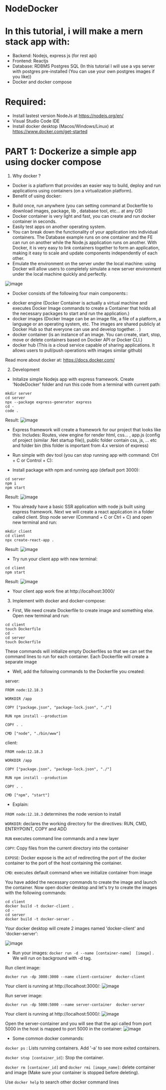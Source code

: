 # NodeDocker

# In this tutorial, i will make a mern stack app with: 
+ Backend: Nodejs, express js (for rest api)
+ Frontend: Reactjs
+ Database: RDBMS Postgres SQL (In this tutorial I will use a vps server with postgres pre-installed (You can use your own postgres images if you like))
+ Docker and docker compose

# Required:
- Install lastest version NodeJs at https://nodejs.org/en/ 
- Visual Studio Code IDE
- Install docker desktop (Macos/Windows/Linux) at https://www.docker.com/get-started

# PART 1: Dockerize a simple app using docker compose
1. Why docker ?
- Docker is a platform that provides an easier way to build, deploy and run applications using containers (on a virtualization platform). 
- Benefit of using docker: 
+ Build once, run anywhere (you can setting command at Dockerfile to download images, package, lib , database tool, etc... at any OS)
+ Docker container is very light and fast, you can create and run docker container in seconds.  
+ Easily test apps on another operating system.
+ You can break down the functionality of your application into individual containers. The Database example runs on one container and the FE can run on another while the Node.js application runs on another. With Docker, it is very easy to link containers together to form an application, making it easy to scale and update components independently of each other.
+ Emulate the environment on the server under the local machine: using Docker will allow users to completely simulate a new server environment under the local machine quickly and perfectly.


![image](https://user-images.githubusercontent.com/48196420/142556952-7791ed73-9b87-4e4d-ba5d-0dfcb9af1d09.png)

- Docker consists of the following four main components:: 
+ docker engine (Docker Container is actually a virtual machine and executes Docker Image commands to create a Container that holds all the necessary packages to start and run the application.)
+ docker images (Docker Image can be an image file, a file of a platform, a language or an operating system, etc. The images are shared publicly at Docker Hub so that everyone can use and develop together. . )
+ docker container (is an instance of an image. You can create, start, stop, move or delete containers based on Docker API or Docker CLI.)
+ docker hub (This is a cloud service capable of sharing applications. It allows users to pull/push operations with images similar github)

Read more about docker at: https://docs.docker.com/

2. Development
- Initalize simple Nodejs app with express framework. Create 'NodeDocker' folder and run this code from a terminal with current path:

```
mkdir server
cd server
npx --package express-generator express
cd -
code .
```
Result:
![image](https://user-images.githubusercontent.com/48196420/143208891-ba6e0a56-0b3e-40a6-a0fb-85a6e76bbc06.png)


- Express framework will create a framework for our project that looks like this:
Includes: Routes, view engine for render html, css... , app.js (config of project (similar .Net startup file)), public folder contain css, js, ... etc and folder bin (this folder is important from 4.x version of express)

- Run simple with dev tool (you can stop running app with command: Ctrl + C or Control + C):

+ Install package with npm and running app (default port 3000): 
```
cd server
npm i
npm start
```

Result: 
![image](https://user-images.githubusercontent.com/48196420/142559358-141e4971-9787-4018-9b8e-fa12cf050b43.png)

+ You already have a basic SSR application with node js built using express framework. Next we will create a react application in a folder called client. Stop node server (Command + C or Ctrl + C) and open new terminal and run:

```
mkdir client
cd client
npx create-react-app .
```

Result:
![image](https://user-images.githubusercontent.com/48196420/143210545-3ad9f5e1-b85a-4f00-8107-51854f74ac3b.png)

+ Try run your client app with new terminal:
```
cd client
npm start
```

Result:
![image](https://user-images.githubusercontent.com/48196420/143210912-54658e62-9dd1-4d7c-bbdf-c1b839b77ec2.png)

+ Your client app work fine at http://localhost:3000/

3. Implement with docker and docker-compose:
-  First, We need create Dockerfile to create image and something else. Open new terminal and run:
```
cd client
touch Dockerfile
cd -
cd server 
touch Dockerfile
```
These commands will initialize empty Dockerfiles so that we can set the command lines to run for each container. Each Dockerfile will create a separate image

- Well, add the following commands to the Dockerfile you created:

server:

```
FROM node:12.18.3

WORKDIR /app

COPY ["package.json", "package-lock.json", "./"]

RUN npm install --production

COPY . .

CMD ["node", "./bin/www"]
```

client: 
```
FROM node:12.18.3

WORKDIR /app

COPY ["package.json", "package-lock.json", "./"]

RUN npm install --production

COPY . .

CMD ["npm", "start"]
```
+ Explain:

```FROM node:12.18.3``` determines the node version to install

```WORKDIR```: declares the working directory for the directives: RUN, CMD, ENTRYPOINT, COPY and ADD

```RUN``` executes command line commands and a new layer

```COPY```: Copy files from the current directory into the container

```EXPOSE```: Docker expose is the act of redirecting the port of the docker container to the port of the host containing the container.

```CMD```: executes default command when we initialize container from image


You have added the necessary commands to create the image and launch the container. Now open docker desktop and let's try to create the images with the following commands:

```
cd client 
docker build -t docker-client .
cd -
cd server 
docker build -t docker-server .
```

Your docker desktop will create 2 images named 'docker-client' and 'docker-server':

![image](https://user-images.githubusercontent.com/48196420/143215642-10f3bb65-3b8c-4e7a-b304-e003545b5f95.png)

+ Run your images: ```docker run -d --name [container-name]  [image]``` . We will run on background with -d tag. 

Run client image:

```
docker run -dp 3000:3000 --name client-container  docker-client
```
Your client is running at http://localhost:3000/:
![image](https://user-images.githubusercontent.com/48196420/143222954-b8a2c174-bea0-404e-b071-51f722cecc1b.png)

Run server image:

```
docker run -dp 5000:5000 --name server-container  docker-server
```

Your client is running at http://localhost:5000/:
![image](https://user-images.githubusercontent.com/48196420/143223676-fc3380c4-0228-4381-a55f-a0615dab530b.png)

Open the server-container and you will see that the api called from port 5000 in the host is mapped to port 5000 in the container:
![image](https://user-images.githubusercontent.com/48196420/143224858-46494af9-7b20-4f56-801e-9079ac5b522a.png)

+ Some common docker commands:

```docker ps``` : Lists running containers. Add '-a' to see more exited containers.

```docker stop [container_id]```: Stop the container.

```docker rm [container_id]``` and ```docker rmi [image_name]```: delete container and image (Make sure your container is stopped before deleting).

Use ```docker help``` to search other docker command lines





